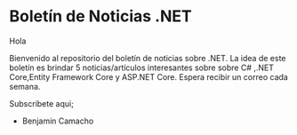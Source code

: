 # Boletín de Noticias .NET

Hola

Bienvenido al repositorio del boletín de noticias sobre .NET. La idea de este boletín es brindar 5 noticias/artículos interesantes sobre sobre C# ,.NET Core,Entity Framework Core y ASP.NET Core. Espera recibir un correo cada semana.

Subscribete aqui;

- Benjamin Camacho